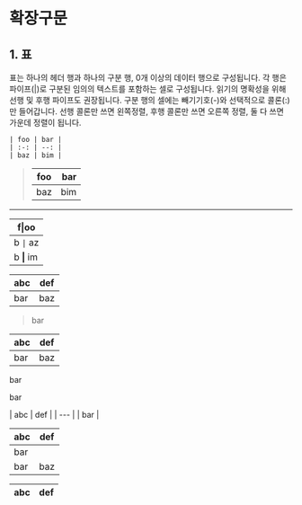 # 확장구문

## 1. 표
표는 하나의 헤더 행과 하나의 구분 행, 0개 이상의 데이터 행으로 구성됩니다. 각 행은 파이프(|)로 구분된 임의의 텍스트를 포함하는 셀로 구성됩니다. 읽기의 명확성을 위해 선행 및 후행 파이프도 권장됩니다. 구분 행의 셀에는 빼기기호(-)와 선택적으로 콜론(:)만 들어갑니다. 선행 콜론만 쓰면 왼쪽정렬, 후행 콜론만 쓰면 오른쪽 정렬, 둘 다 쓰면 가운데 정렬이 됩니다.

    | foo | bar |
    | :-: | --: |
    | baz | bim |

>| foo | bar |
>| :-: | --: |
>| baz | bim |



---
| f\|oo  |
| ------ |
| b `\|` az |
| b **\|** im |

| abc | def |
| --- | --- |
| bar | baz |
> bar

| abc | def |
| --- | --- |
| bar | baz |
bar

bar

| abc | def |
| --- |
| bar |

| abc | def |
| --- | --- |
| bar |
| bar | baz | boo |


| abc | def |
| --- | --- |


